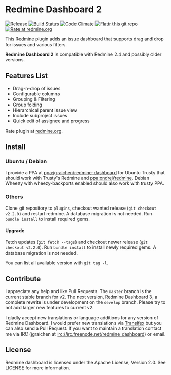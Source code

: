 # Redmine Dashboard 2

![Release](http://img.shields.io/github/release/jgraichen/redmine_dashboard.svg)
[![Build Status](https://travis-ci.org/jgraichen/redmine_dashboard.svg?branch=master)](https://travis-ci.org/jgraichen/redmine_dashboard)
[![Code Climate](http://img.shields.io/codeclimate/github/jgraichen/redmine_dashboard.svg)](https://codeclimate.com/github/jgraichen/redmine_dashboard)
[![Flattr this git repo](http://img.shields.io/badge/flattr-this-green.svg)](https://flattr.com/submit/auto?user_id=jgraichen&url=https://github.com/jgraichen/redmine_dashboard&tags=github&category=software)
[![Rate at redmine.org](http://img.shields.io/badge/rate%20at-redmine.org-blue.svg)](http://www.redmine.org/plugins/redmine-dashboard)

This [Redmine](http://redmine.org) plugin adds an issue dashboard that supports drag and drop for issues and various filters.

**Redmine Dashboard 2** is compatible with Redmine 2.4 and possibly older versions.

## Features List

* Drag-n-drop of issues
* Configurable columns
* Grouping & Filtering
* Group folding
* Hierarchical parent issue view
* Include subproject issues
* Quick edit of assignee and progress

Rate plugin at [redmine.org](http://www.redmine.org/plugins/redmine-dashboard).

## Install

### Ubuntu / Debian

I provide a PPA at [ppa:jgraichen/redmine-dashboard](https://launchpad.net/~jgraichen/+archive/redmine-dashboard) for Ubuntu Trusty that should work with Trusty's Redmine and [ppa:ondrej/redmine](https://launchpad.net/~ondrej/+archive/redmine). Debian Wheezy with wheezy-backports enabled should also work with trusty PPA.

### Others

Clone git repository to `plugins`, checkout wanted release (`git checkout v2.2.0`) and restart redmine. A database migration is not needed. Run `bundle install` to install required gems.

#### Upgrade

Fetch updates (`git fetch --tags`) and checkout newer release (`git checkout v2.2.0`). Run `bundle install` to install newly required gems. A database migration is not needed.

You can list all available version with `git tag -l`.

## Contribute

I appreciate any help and like Pull Requests. The `master` branch is the current stable branch for v2. The next version, Redmine Dashboard 3, a complete rewrite is under development on the `develop` branch. Please try to not add larger new features to current v2.

I gladly accept new translations or language additions for any version of Redmine Dashboard. I would prefer new translations via [Transifex](https://www.transifex.com/organization/redmine_dashboard/dashboard) but you can also send a Pull Request. If you want to maintain a translation contact me via IRC (jgraichen at [irc://irc.freenode.net/redmine_dashboard](irc://irc.freenode.net/redmine_dashboard)) or email.

## License

Redmine dashboard is licensed under the Apache License, Version 2.0.
See LICENSE for more information.
